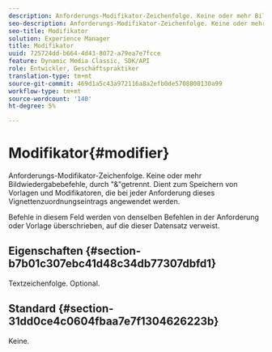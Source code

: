 ```yaml
---
description: Anforderungs-Modifikator-Zeichenfolge. Keine oder mehr Bildwiedergabebefehle, durch "&"getrennt. Dient zum Speichern von Vorlagen und Modifikatoren, die bei jeder Anforderung dieses Vignettenzuordnungseintrags angewendet werden.
seo-description: Anforderungs-Modifikator-Zeichenfolge. Keine oder mehr Bildwiedergabebefehle, durch "&"getrennt. Dient zum Speichern von Vorlagen und Modifikatoren, die bei jeder Anforderung dieses Vignettenzuordnungseintrags angewendet werden.
seo-title: Modifikator
solution: Experience Manager
title: Modifikator
uuid: 725724dd-b664-4d43-8072-a79ea7e7fcce
feature: Dynamic Media Classic, SDK/API
role: Entwickler, Geschäftspraktiker
translation-type: tm+mt
source-git-commit: 469d1a5c43a972116a8a2efb0de5708800130a99
workflow-type: tm+mt
source-wordcount: '140'
ht-degree: 5%

---
```



# Modifikator{#modifier}

Anforderungs-Modifikator-Zeichenfolge. Keine oder mehr Bildwiedergabebefehle, durch &quot;&amp;&quot;getrennt. Dient zum Speichern von Vorlagen und Modifikatoren, die bei jeder Anforderung dieses Vignettenzuordnungseintrags angewendet werden.

Befehle in diesem Feld werden von denselben Befehlen in der Anforderung oder Vorlage überschrieben, auf die dieser Datensatz verweist.

## Eigenschaften {#section-b7b01c307ebc41d48c34db77307dbfd1}

Textzeichenfolge. Optional.

## Standard {#section-31dd0ce4c0604fbaa7e7f1304626223b}

Keine.
